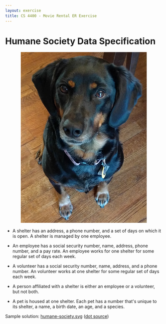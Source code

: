 ```yaml
---
layout: exercise
title: CS 4400 - Movie Rental ER Exercise
---
```


# Humane Society Data Specification

<center>
<img src="chloe-sit.jpg" width="80%" />
</center>

- A shelter has an address, a phone number, and a set of days on which it is open. A shelter is managed by one employee.

- An employee has a social security number, name, address, phone number, and a pay rate. An employee works for one shelter for some regular set of days each week.

- A volunteer has a social security number, name, address, and a phone number.  An volunteer works at one shelter for some regular set of days each week.

- A person affiliated with a shelter is either an employee or a volunteer, but not both.

- A pet is housed at one shelter. Each pet has a number that's unique to its shelter, a name, a birth date, an age, and a species.


Sample solution: [humane-society.svg](humane-society.svg) ([dot source](humane-society.dot))
